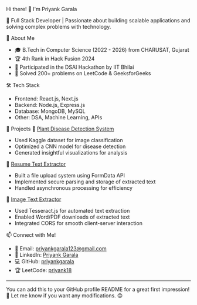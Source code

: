 Hi there! 👋 I'm Priyank Garala

🚀   Full Stack Developer   | Passionate about building scalable applications and solving complex problems with technology.

 🔹 About Me
- 🎓   B.Tech in Computer Science   (2022 - 2026) from   CHARUSAT, Gujarat    
- 🏆   4th Rank in Hack Fusion 2024    
- 🏅 Participated in the   DSAI Hackathon   by IIT Bhilai  
- 🧠 Solved   200+ problems   on LeetCode & GeeksforGeeks  

 🛠 Tech Stack
-   Frontend:   React.js, Next.js  
-   Backend:   Node.js, Express.js  
-   Database:   MongoDB, MySQL  
-   Other:   DSA, Machine Learning, APIs  

 🌟 Projects
 🔹 [Plant Disease Detection System](https://github.com/priyankgarala/PLANT-DISEASE-DETECTION)
- Used   Kaggle dataset   for image classification  
- Optimized a   CNN model   for disease detection  
- Generated insightful visualizations for analysis  

 🔹 [Resume Text Extractor](https://github.com/priyankgarala/Resume-Text-Extractor)
- Built a   file upload system   using FormData API  
- Implemented   secure parsing   and storage of extracted text  
- Handled   asynchronous processing   for efficiency  

 🔹 [Image Text Extractor](https://github.com/priyankgarala/Image-Text-Extractor)
- Used   Tesseract.js   for automated text extraction  
- Enabled   Word/PDF downloads   of extracted text  
- Integrated   CORS   for smooth client-server interaction  

 📫 Connect with Me!
- 📧 Email: [priyankgarala123@gmail.com](mailto:priyankgarala123@gmail.com)  
- 🔗 LinkedIn: [Priyank Garala](https://www.linkedin.com/in/priyank-garala-065ba4250)  
- 💻 GitHub: [priyankgarala](https://github.com/priyankgarala)  
- 🏆 LeetCode: [priyank18](https://leetcode.com/u/priyank18/)  

---

You can add this to your   GitHub profile README   for a great first impression! 🚀 Let me know if you want any modifications. 😊
